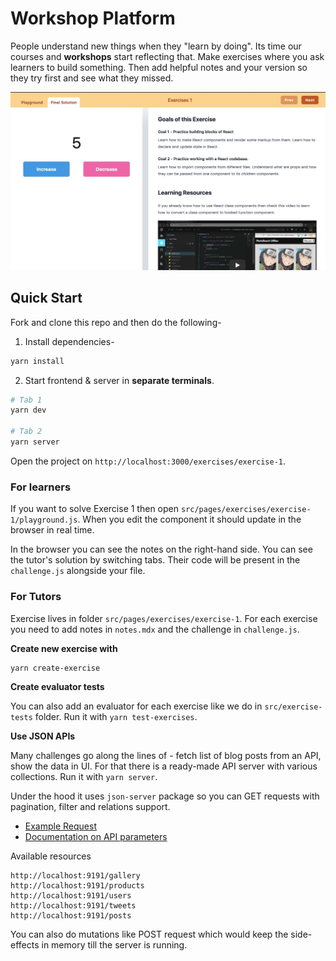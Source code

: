 # Workshop Platform
People understand new things when they "learn by doing". Its time our courses and **workshops** start reflecting that. Make exercises where you ask learners to build something. Then add helpful notes and your version so they try first and see what they missed.

![Demo](public/demo.jpg)

## Quick Start

Fork and clone this repo and then do the following-

1. Install dependencies-

```sh
yarn install
```

2. Start frontend & server in **separate terminals**.

```sh
# Tab 1
yarn dev

# Tab 2
yarn server
```

Open the project on `http://localhost:3000/exercises/exercise-1`.

### For learners

If you want to solve Exercise 1 then open `src/pages/exercises/exercise-1/playground.js`. When you edit the component it should update in the browser in real time.

In the browser you can see the notes on the right-hand side. You can see the tutor's solution by switching tabs. Their code will be present in the `challenge.js` alongside your file.

### For Tutors

Exercise lives in folder `src/pages/exercises/exercise-1`. For each exercise you need to add notes in `notes.mdx` and the challenge in `challenge.js`.

**Create new exercise with**

```sh
yarn create-exercise
```

**Create evaluator tests**

You can also add an evaluator for each exercise like we do in `src/exercise-tests` folder. Run it with `yarn test-exercises`.

**Use JSON APIs**

Many challenges go along the lines of - fetch list of blog posts from an API, show the data in UI. For that there is a ready-made API server with various collections. Run it with `yarn server`.

Under the hood it uses `json-server` package so you can GET requests with pagination, filter and relations support.

* [Example Request](https://workshop-platform.netlify.app/.netlify/functions/api/users?_limit=3)
* [Documentation on API parameters](https://github.com/typicode/json-server#routes)

Available resources

```
http://localhost:9191/gallery
http://localhost:9191/products
http://localhost:9191/users
http://localhost:9191/tweets
http://localhost:9191/posts
```


You can also do mutations like POST request which would keep the side-effects in memory till the server is running.
